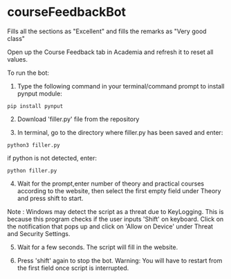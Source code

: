 # courseFeedbackBot
Fills all the sections as "Excellent" and fills the remarks as "Very good class"

Open up the Course Feedback tab in Academia and refresh it to reset all values. 

To run the bot:
1. Type the following command in your terminal/command prompt to install pynput module:

```
pip install pynput
```
2. Download 'filler.py' file from the repository

3. In terminal, go to the directory where filler.py has been saved and enter: 
```
python3 filler.py
```
if python is not detected, enter:
```
python filler.py
```

4. Wait for the prompt,enter number of theory and practical courses according to the website, then select the first empty field under Theory and press shift to start.

 Note : Windows may detect the script as a threat due to KeyLogging. This is because this program checks if the user inputs 'Shift' on keyboard. Click on the notification that pops up and click on 'Allow on Device' under Threat and Security Settings.

5. Wait for a few seconds. The script will fill in the website.

6. Press 'shift' again to stop the bot. Warning: You will have to restart from the first field once script is interrupted.
